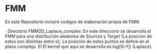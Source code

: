# FMM

En este Repositorio incluire codigos de elaboración propia de FMM.

· Directorio FMM2D_Laplace_complex: En este direccorio se desarrolla el FMM para una distribución aleatorea de Sources y Target                   (La posicion de estos son distintas entre si). La posición de estos puntos se define en el plano complejo. El                   El kernel que aquí se desarrolla es log(Xi-Yj) (Laplace).  


